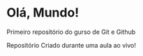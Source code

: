 # Olá, Mundo!
 Primeiro repositório do gurso de Git e Github

Repositório Criado durante uma aula ao vivo!